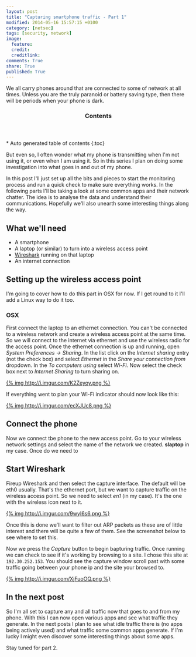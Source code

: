 ```yaml
---
layout: post
title: "Capturing smartphone traffic - Part 1"
modified: 2014-05-16 15:57:15 +0100
category: [netsec]
tags: [security, network]
image:
  feature: 
  credit: 
  creditlink: 
comments: True
share: True 
published: True
---
```


We all carry phones around that are connected to some of network at all times. 
Unless you are the truly paranoid or battery saving type, then there will be periods
when your phone is dark.

<!-- div class="toc"div -->
<section id="table-of-contents" class="toc">                                    
<header>                                                                        
<h3>Contents</h3>                                                               
</header>                                                                       
<div id="drawer" markdown="1">                                                  
*  Auto generated table of contents                                             
{:toc}                                                                          
</div>                                                                          
</section><!-- /#table-of-contents -->   


But even so, I often wonder what my phone is transmitting when I'm not using it,
or even when I am using it. So in this series I plan on doing some investigation
into what goes in and out of my phone. 

In this post I'll just set up all the bits and pieces to start the monitoring
process and run a quick check to make sure everything works. In the following
parts I'll be taking a look at some common apps and their network chatter. The 
idea is to analyse the data and understand their communications. Hopefully we'll
also unearth some interesting things along the way.

## What we'll need ##

* A smartphone
* A laptop (or similar) to turn into a wireless access point
* [Wireshark](https://www.wireshark.org/) running on that laptop
* An internet connection


## Setting up the wireless access point ##

I'm going to cover how to do this part in OSX for now. If I get round
to it I'll add a Linux way to do it too.

### OSX ###

First connect the laptop to an ethernet connection. You can't be connected to 
a wireless network and create a wireless access point at the same time.
So we will connect to the internet via ethernet and use the wireless radio
for the access point. Once the ethernet connection is up and running, open 
*System Preferences -> Sharing*. In the list click on the *Internet sharing* 
entry (not the check box) and select *Ethernet* in the *Share your connection
from* dropdown. In the *To computers using* select *Wi-Fi*. Now select the
check box next to *Internet Sharing* to turn sharing on.

[{% img http://i.imgur.com/K2Zeyoy.png %}](http://i.imgur.com/K2Zeyoy.png)

If everything went to plan your Wi-Fi indicator should now look like this:

[{% img http://i.imgur.com/ecXJUc8.png %}](http://i.imgur.com/ecXJUc8.png)

## Connect the phone ##

Now we connect tbe phone to the new access point. Go to your wireless network
settings and select the name of the network we created. **slaptop** in my case.
Once do we need to

## Start Wireshark ##

Fireup Wireshark and then select the capture interface. The default will be 
eth0 usually. That's the ethernet port, but we want to capture traffic on the
wireless access point. So we need to select *en1* (in my case). It's the one 
with the wireless icon next to it.

[{% img http://i.imgur.com/9wyI6s6.png %}](http://i.imgur.com/9wyI6s6.png)

Once this is done we'll want to filter out ARP packets as these are of little
interest and there will be quite a few of them. See the screenshot below to
see where to set this. 

Now we press the *Capture* button to begin bapturing traffic. Once running we
can check to see if it's working by browsing to a site. I chose this site at
`192.30.252.153`. You should see the capture window scroll past with some 
traffic going between your phone ip and the site your browsed to.

[{% img http://i.imgur.com/XjFuoOQ.png %}](http://i.imgur.com/XjFuoOQ.png)

## In the next post ##

So I'm all set to capture any and all traffic now that goes to and from my phone.
With this I can now open various apps and see what traffic they generate. In 
the next posts I plan to see what idle traffic there is (no apps being actively
used) and what traffic some common apps generate. If I'm lucky I might even 
discover some interesting things about some apps.


Stay tuned for part 2.
